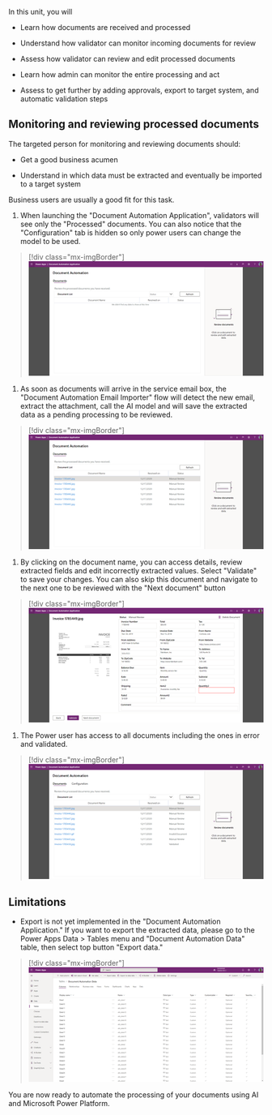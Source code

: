 In this unit, you will

- Learn how documents are received and processed

- Understand how validator can monitor incoming documents for review

- Assess how validator can review and edit processed documents

- Learn how admin can monitor the entire processing and act

- Assess to get further by adding approvals, export to target system, and automatic validation steps

## Monitoring and reviewing processed documents

The targeted person for monitoring and reviewing documents should:

- Get a good business acumen

- Understand in which data must be extracted and eventually be imported to a target system

Business users are usually a good fit for this task.

1. When launching the "Document Automation Application", validators will see only the "Processed" documents. You can also notice that the "Configuration" tab is hidden so only power users can change the model to be used.

> [!div class="mx-imgBorder"]
> [![List of documents for review (empty).](../media/4-documents.png)](../media/4-documents.png#lightbox)

1. As soon as documents will arrive in the service email box, the "Document Automation Email Importer" flow will detect the new email, extract the attachment, call the AI model and will save the extracted data as a pending processing to be reviewed.

> [!div class="mx-imgBorder"]
> [![List of documents for review with invoice image documents for manual review.](../media/4-document-automation-email-review.png)](../media/4-document-automation-email-review.png#lightbox)

1. By clicking on the document name, you can access details, review extracted fields and edit incorrectly extracted values. Select "Validate" to save your changes. You can also skip this document and navigate to the next one to be reviewed with the "Next document" button

> [!div class="mx-imgBorder"]
> [![Manual review of invoice image showing extracted data for validation.](../media/4-validate.png)](../media/4-validate.png#lightbox)

1. The Power user has access to all documents including the ones in error and validated.

> [!div class="mx-imgBorder"]
> [![List of documents including those with Validated or Invalid Document status.](../media/4-power-user.png)](../media/4-power-user.png#lightbox)

## Limitations

- Export is not yet implemented in the "Document Automation Application." If you want to export the extracted data, please go to the Power Apps Data > Tables menu and "Document Automation Data" table, then select top button "Export data."

> [!div class="mx-imgBorder"]
> [![Tables > Document Automation Data showing the Columns tab.](../media/4-export.png)](../media/4-export.png#lightbox)

You are now ready to automate the processing of your documents using AI and Microsoft Power Platform.
